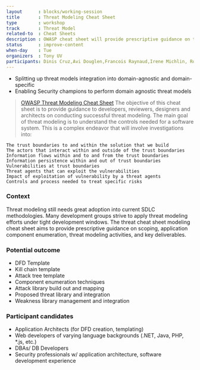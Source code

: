 ```yaml
---
layout      : blocks/working-session
title       : Threat Modeling Cheat Sheet
type        : workshop
track       : Threat Model
related-to  : Cheat Sheets
description : OWASP cheat sheet will provide prescriptive guidance on threat modeling activities, tasks, and output deliverables that should be produced as part of one of three varying methodologies (software centric, security centric, risk centric approaches) and tailored to application environments that are domain agnostic.
status      : improve-content
when-day    : Tue
organizers  : Tony UV
participants: Dinis Cruz,Avi Douglen,Francois Raynaud,Irene Michlin, Robert Morschel
---
```


 - Splitting up threat models integration into domain-agnostic and domain-specific
 - Enabling Security champions to perform domain agnostic threat models

> [OWASP Threat Modeling Cheat Sheet](https://www.owasp.org/index.php/Threat_Modeling_Cheat_Sheet)
> The objective of this cheat sheet is to provide guidance to developers, reviewers, designers and architects on conducting successful
> threat modeling. The main goal of threat modeling is to understand the controls needed for a software system. This is a complex
> endeavor that will involve investigations into:

    The trust boundaries to and within the solution that we build
    The actors that interact within and outside of the trust boundaries
    Information flows within and to and from the trust boundaries
    Information persistence within and out of trust boundaries
    Vulnerabilities at trust boundaries
    Threat agents that can exploit the vulnerabilities
    Impact of exploitation of vulnerability by a threat agents
    Controls and process needed to treat specific risks

### Context

Threat modeling still needs great adoption into current SDLC methodologies. Many development groups strive to apply threat modeling efforts under tight development windows.  The threat cheat sheet modeling cheat sheet aims to provide prescriptive guidance on scoping, application component enumeration, threat modeling activities, and key deliverables.

### Potential outcome

 * DFD Template
 * Kill chain template
 * Attack tree template
 * Component enumeration techniques
 * Attack library build out and mapping
 * Proposed threat library and integration
 * Weakness library management and integration


### Participant candidates

 * Application Architects (for DFD creation, templating)
 * Web developers of varying language backgrounds (.NET, Java, PHP, *.js, etc.)
 * DBAs/ DB Developers
 * Security professionals w/ application architecture, software development experience
